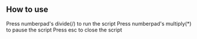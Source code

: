 ## How to use
Press numberpad's divide(/) to run the script
Press numberpad's multiply(*) to pause the script
Press esc to close the script
